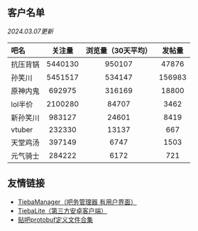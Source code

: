 ## 客户名单

*2024.03.07更新*

| 吧名     | 关注量  | 浏览量（30天平均） | 发帖量 |
| :------- | :-----: | :----------------: | :----: |
| 抗压背锅 | 5440130 |       950107       | 47876  |
| 孙笑川   | 5451517 |       534147       | 156983 |
| 原神内鬼 | 692975  |       316169       | 18800  |
| lol半价  | 2100280 |       84707        |  3462  |
| 新孙笑川 | 983127  |       24601        |  8419  |
| vtuber   | 232330  |       13137        |  667   |
| 天堂鸡汤 | 397149  |        6747        |  1503  |
| 元气骑士 | 284222  |        6172        |  721   |

## 友情链接

+ [TiebaManager（吧务管理器 有用户界面）](https://github.com/dog194/TiebaManager)
+ [TiebaLite（第三方安卓客户端）](https://github.com/HuanCheng65/TiebaLite/tree/4.0-dev)
+ [贴吧protobuf定义文件合集](https://github.com/n0099/tbclient.protobuf)
